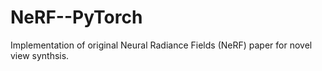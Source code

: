 # NeRF--PyTorch
Implementation of original Neural Radiance Fields (NeRF) paper for novel view synthsis.
